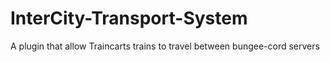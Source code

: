 # InterCity-Transport-System
A plugin that allow Traincarts trains to travel between bungee-cord servers

